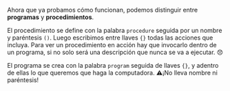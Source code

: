 Ahora que ya probamos cómo funcionan, podemos distinguir entre **programas** y **procedimientos**. 

El procedimiento se define con la palabra `procedure` seguida por un nombre y paréntesis `()`. Luego escribimos entre llaves `{}` todas las acciones que incluya. Para ver un procedimiento en acción hay que invocarlo dentro de un programa, si no solo será una descripción que nunca se va a ejecutar. :disappointed:

El programa se crea con la palabra `program` seguida de llaves `{}`, y adentro de ellas lo que queremos que haga la computadora. :warning:¡No lleva nombre ni paréntesis!


